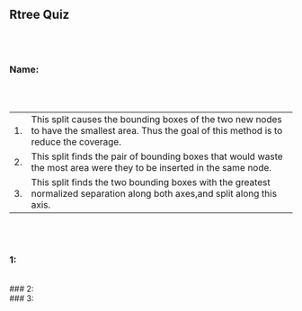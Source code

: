 ## Rtree Quiz
<br><br>

### Name:

<br><br>


|    |                                |
|:---|:-------------------------------|
| 1. |This split causes the bounding boxes of the two new nodes to have the smallest area. Thus the goal of this method is to reduce the coverage. |
| 2. |This split finds the pair of bounding boxes that would waste the most area were they to be inserted in the same node. |
|3. |This split finds the two bounding boxes with the greatest normalized separation along both axes,and split along this axis. |






<br><br>

### 1:
<br>
### 2:
<br>
### 3:
